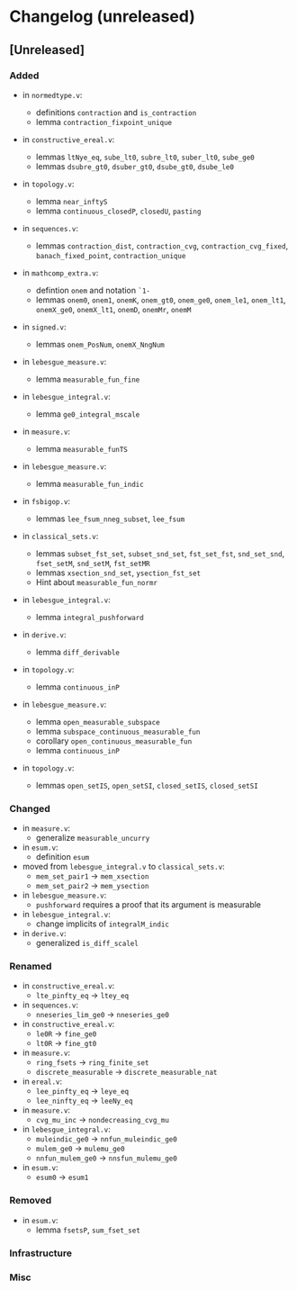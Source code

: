 # Changelog (unreleased)

## [Unreleased]

### Added
- in `normedtype.v`:
  + definitions `contraction` and `is_contraction`
  + lemma `contraction_fixpoint_unique`

- in `constructive_ereal.v`:
  + lemmas `ltNye_eq`, `sube_lt0`, `subre_lt0`, `suber_lt0`, `sube_ge0`
  + lemmas `dsubre_gt0`, `dsuber_gt0`, `dsube_gt0`, `dsube_le0`

- in `topology.v`:
  + lemma `near_inftyS`
  + lemma `continuous_closedP`, `closedU`, `pasting`

- in `sequences.v`:
  + lemmas `contraction_dist`, `contraction_cvg`,
    `contraction_cvg_fixed`, `banach_fixed_point`,
    `contraction_unique`
- in `mathcomp_extra.v`:
  + defintion `onem` and notation ``` `1- ```
  + lemmas `onem0`, `onem1`, `onemK`, `onem_gt0`, `onem_ge0`, `onem_le1`, `onem_lt1`,
    `onemX_ge0`, `onemX_lt1`, `onemD`, `onemMr`, `onemM`
- in `signed.v`:
  + lemmas `onem_PosNum`, `onemX_NngNum`
- in `lebesgue_measure.v`:
  + lemma `measurable_fun_fine`
- in `lebesgue_integral.v`:
  + lemma `ge0_integral_mscale`
- in `measure.v`:
  + lemma `measurable_funTS`
- in `lebesgue_measure.v`:
  + lemma `measurable_fun_indic`
- in `fsbigop.v`:
  + lemmas `lee_fsum_nneg_subset`, `lee_fsum`
- in `classical_sets.v`:
  + lemmas `subset_fst_set`, `subset_snd_set`, `fst_set_fst`, `snd_set_snd`,
    `fset_setM`, `snd_setM`, `fst_setMR`
  + lemmas `xsection_snd_set`, `ysection_fst_set`
  + Hint about `measurable_fun_normr`
- in `lebesgue_integral.v`:
  + lemma `integral_pushforward`

- in `derive.v`:
  + lemma `diff_derivable`
- in `topology.v`:
  + lemma `continuous_inP`
- in `lebesgue_measure.v`:
  + lemma `open_measurable_subspace`
  + lemma ``subspace_continuous_measurable_fun``
  + corollary `open_continuous_measurable_fun`
  + lemma `continuous_inP`
- in `topology.v`:
  + lemmas `open_setIS`, `open_setSI`, `closed_setIS`, `closed_setSI`

### Changed

- in `measure.v`:
  + generalize `measurable_uncurry`
- in `esum.v`:
  + definition `esum`
- moved from `lebesgue_integral.v` to `classical_sets.v`:
  + `mem_set_pair1` -> `mem_xsection`
  + `mem_set_pair2` -> `mem_ysection`
- in `lebesgue_measure.v`:
  + `pushforward` requires a proof that its argument is measurable
- in `lebesgue_integral.v`:
  + change implicits of `integralM_indic`
- in `derive.v`:
  + generalized `is_diff_scalel`

### Renamed

- in `constructive_ereal.v`:
  + `lte_pinfty_eq` -> `ltey_eq`
- in `sequences.v`:
  + `nneseries_lim_ge0` -> `nneseries_ge0`
- in `constructive_ereal.v`:
  + `le0R` -> `fine_ge0`
  + `lt0R` -> `fine_gt0`
- in `measure.v`:
  + `ring_fsets` -> `ring_finite_set`
  + `discrete_measurable` -> `discrete_measurable_nat`
- in `ereal.v`:
  + `lee_pinfty_eq` -> `leye_eq`
  + `lee_ninfty_eq` -> `leeNy_eq`
- in `measure.v`:
  + `cvg_mu_inc` -> `nondecreasing_cvg_mu`
- in `lebesgue_integral.v`:
  + `muleindic_ge0` -> `nnfun_muleindic_ge0`
  + `mulem_ge0` -> `mulemu_ge0`
  + `nnfun_mulem_ge0` -> `nnsfun_mulemu_ge0`
- in `esum.v`:
  + `esum0` -> `esum1`

### Removed

- in `esum.v`:
  + lemma `fsetsP`, `sum_fset_set`

### Infrastructure

### Misc
